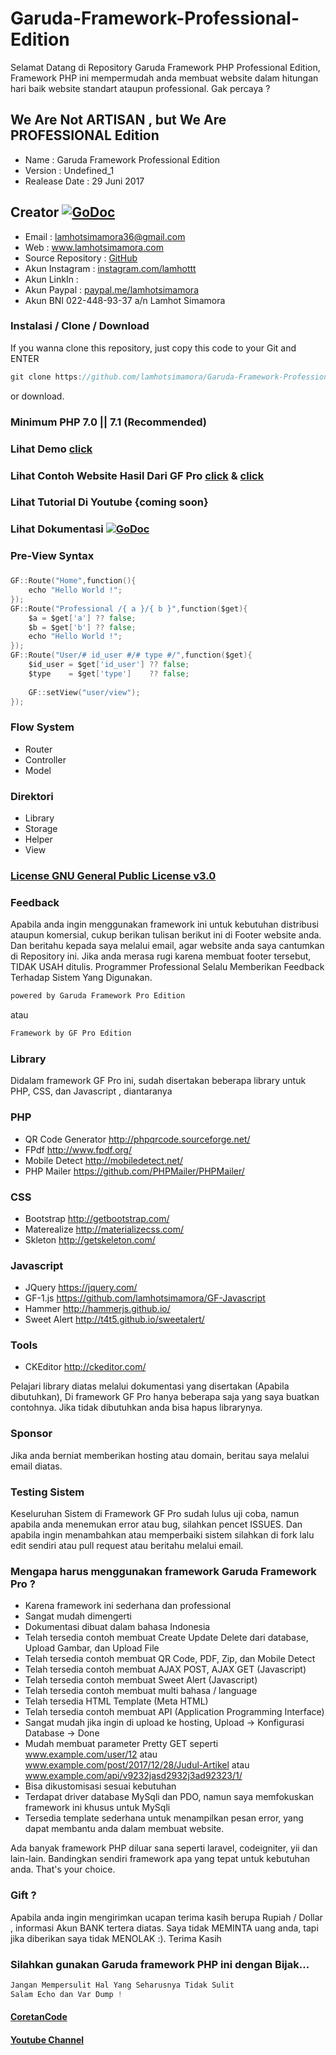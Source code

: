 # Garuda-Framework-Professional-Edition
Selamat Datang di Repository Garuda Framework PHP Professional Edition, Framework PHP ini mempermudah anda membuat website dalam hitungan hari baik website standart ataupun professional. Gak percaya ? 

## We Are Not ARTISAN , but We Are PROFESSIONAL Edition 

* Name                : Garuda Framework Professional Edition
* Version           	: Undefined_1 
* Realease Date    	: 29 Juni 2017
## Creator [![GoDoc](https://img.shields.io/twitter/url/http/shields.io.svg?style=social)](https://www.lamhotsimamora.com/) 
* Email            	: lamhotsimamora36@gmail.com 
* Web              	: <a href="https://lamhotsimamora.com" target="_blank">www.lamhotsimamora.com</a>
* Source Repository 	: </strong> <a href="https://github.com/lamhotsimamora/Garuda-Framework-Professional-Edition" target="_blank">GitHub</a>
* Akun Instagram      : <a href="https://www.instagram.com/lamhottt/" target="_blank">instagram.com/lamhottt</a>
* Akun LinkIn 		: <a href="#"></a>
* Akun Paypal         : <a href="https://www.paypal.me/lamhotsimamora" target="_blank">paypal.me/lamhotsimamora</a>
* Akun BNI 022-448-93-37 a/n Lamhot Simamora

### Instalasi / Clone / Download
If you wanna clone this repository, just copy this code to your Git and ENTER
```go 
git clone https://github.com/lamhotsimamora/Garuda-Framework-Professional-Edition.git
```
or download.

### Minimum PHP 7.0 || 7.1 (Recommended)

### Lihat Demo <a href="https://garudaframeworkpro.lamhotsimamora.com" target="_blank">click</a>

### Lihat Contoh Website Hasil Dari GF Pro <a href="https://www.chat.lamhotsimamora.com/login" target="_blank">click</a> & <a href="https://s.lamhotsimamora.com/" target="_blank">click</a>

### Lihat Tutorial Di  Youtube {coming soon}

### Lihat Dokumentasi  [![GoDoc](http://img.shields.io/badge/go-documentation-blue.svg?style=flat-square)](https://garudaframeworkpro.lamhotsimamora.com/dokumentasi/) 

### Pre-View Syntax
### 
```go  
GF::Route("Home",function(){
	echo "Hello World !";
});
GF::Route("Professional /{ a }/{ b }",function($get){
	$a = $get['a'] ?? false;
	$b = $get['b'] ?? false;
	echo "Hello World !";
});
GF::Route("User/# id_user #/# type #/",function($get){
    $id_user = $get['id_user'] ?? false;
    $type    = $get['type']    ?? false;
    
    GF::setView("user/view");
});
```

### Flow System
* Router 
* Controller
* Model

### Direktori 
* Library
* Storage
* Helper
* View

### <a href="https://raw.githubusercontent.com/lamhotsimamora/Garuda-Framework-Professional-Edition/master/LICENSE" target="_blank">License GNU General Public License v3.0</a>

### Feedback 
Apabila anda ingin menggunakan framework ini untuk kebutuhan  distribusi ataupun komersial, cukup berikan tulisan berikut ini di Footer website anda. Dan beritahu kepada saya melalui email, agar website anda saya cantumkan di Repository ini. 
Jika anda merasa rugi karena membuat footer tersebut, TIDAK USAH ditulis. Programmer Professional Selalu Memberikan Feedback Terhadap Sistem Yang Digunakan.

```go 
powered by Garuda Framework Pro Edition 
```
atau
```go 
Framework by GF Pro Edition  
```

### Library
Didalam framework GF Pro ini, sudah disertakan beberapa library untuk PHP, CSS, dan Javascript , diantaranya

### PHP
* QR Code Generator http://phpqrcode.sourceforge.net/
* FPdf http://www.fpdf.org/
* Mobile Detect http://mobiledetect.net/
* PHP Mailer https://github.com/PHPMailer/PHPMailer/

### CSS
* Bootstrap http://getbootstrap.com/
* Materealize http://materializecss.com/
* Skleton http://getskeleton.com/

### Javascript
* JQuery https://jquery.com/
* GF-1.js https://github.com/lamhotsimamora/GF-Javascript
* Hammer http://hammerjs.github.io/
* Sweet Alert http://t4t5.github.io/sweetalert/

### Tools
* CKEditor http://ckeditor.com/

Pelajari library diatas melalui dokumentasi yang disertakan (Apabila dibutuhkan), Di framework GF Pro hanya beberapa saja yang saya buatkan contohnya. Jika tidak dibutuhkan anda bisa hapus librarynya. 

### Sponsor
Jika anda berniat memberikan hosting atau domain, beritau saya melalui email diatas.

### Testing Sistem
Keseluruhan Sistem di Framework GF Pro sudah lulus uji coba, namun apabila anda menemukan error atau bug, silahkan pencet ISSUES.
Dan apabila ingin menambahkan atau memperbaiki sistem silahkan di fork lalu edit sendiri atau pull request atau beritahu melalui email.

### Mengapa harus menggunakan framework Garuda Framework Pro ?
* Karena framework ini sederhana dan professional
* Sangat mudah dimengerti
* Dokumentasi dibuat dalam bahasa Indonesia
* Telah tersedia contoh membuat Create Update Delete dari database, Upload Gambar, dan Upload File
* Telah tersedia contoh membuat QR Code, PDF, Zip, dan Mobile Detect
* Telah tersedia contoh membuat AJAX POST, AJAX GET (Javascript)
* Telah tersedia contoh membuat Sweet Alert (Javascript)
* Telah tersedia contoh membuat multi bahasa / language
* Telah tersedia HTML Template (Meta HTML)
* Telah tersedia contoh membuat API (Application Programming Interface) 
* Sangat mudah jika ingin di upload ke hosting, Upload -> Konfigurasi Database -> Done
* Mudah membuat parameter Pretty GET seperti www.example.com/user/12 atau www.example.com/post/2017/12/28/Judul-Artikel atau www.example.com/api/v9232jasd2932j3ad92323/1/
* Bisa dikustomisasi sesuai kebutuhan
* Terdapat driver database MySqli dan PDO, namun saya memfokuskan framework ini khusus untuk MySqli
* Tersedia template sederhana untuk menampilkan pesan error, yang dapat membantu anda dalam membuat website.

Ada banyak framework PHP diluar sana seperti laravel, codeigniter, yii dan lain-lain. 
Bandingkan sendiri framework apa yang tepat untuk kebutuhan anda. That's your choice.

### Gift ?
Apabila anda ingin mengirimkan ucapan terima kasih berupa Rupiah / Dollar , informasi Akun BANK tertera diatas. 
Saya tidak MEMINTA uang anda, tapi jika diberikan saya tidak MENOLAK :). Terima Kasih

### Silahkan gunakan Garuda framework PHP ini dengan Bijak...

```go 
Jangan Mempersulit Hal Yang Seharusnya Tidak Sulit
Salam Echo dan Var Dump !
```


#### <a href='https://coretancode.wordpress.com/'>CoretanCode</a> 
#### <a href='https://www.youtube.com/channel/UCmsX7f_05_JfiWlVpSLWCCA'>Youtube Channel</a> 
